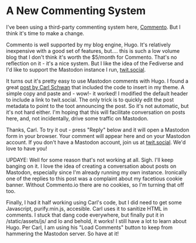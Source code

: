 # A New Commenting System

I've been using a third-party commenting system here, [Commento](https://commento.io). But I think it's time to make a change.
<!--more-->
Commento is well supported by my blog engine, Hugo. It's relatively inexpensive with a good set of features, but.... this is such a low volume blog that I don't think it's worth the $5/month for Commento. That's no reflection on it - it's a nice system. But I like the idea of the Fediverse and I'd like to support the Mastodon instance I run, [twit.social](https://twit.social). 

It turns out it's pretty easy to use Mastodon comments with Hugo. I found a great [post by Carl Schwan](https://carlschwan.eu/2020/12/29/adding-comments-to-your-static-blog-with-mastodon/) that included the code to insert in my theme. A simple copy and paste and - wow!- it worked! I modified the default header to include a link to twit.social. The only trick is to quickly edit the post metadata to point to the toot announcing the post. So it's not automatic, but it's not hard either. I'm hoping that this will facilitate conversation on posts here, and, not incidentally, drive some traffic on Mastodon. 

Thanks, Carl. To try it out - press "Reply" below and it will open a Mastodon form in your browser. Your comment will appear here and on your Mastodon account. If you don't have a Mastodon account, join us at [twit.social](https://twit.social). We'd love to have you!

UPDAYE: Well for some reason that's not working at all. Sigh. I'll keep banging on it. I love the idea of creating a conversation about posts on Mastodon, especially since I'm already running my own instance. Ironically one of the replies to this post was a complaint about my facetious cookie banner. Without Commento.io there are no cookies, so I'm turning that off too.

Finally, I had it half working using Carl's code, but I did need to get some Javascript, purify.min.js, accesible. Carl uses it to sanitize HTML in comments. I stuck that dang code everywhere, but finally put it in /static/assets/js/ and lo and behold, it works! I still have a lot to learn about Hugo. Per Carl, I am using his "Load Comments" button to keep from hammering the Mastodon server. So have at it! 

